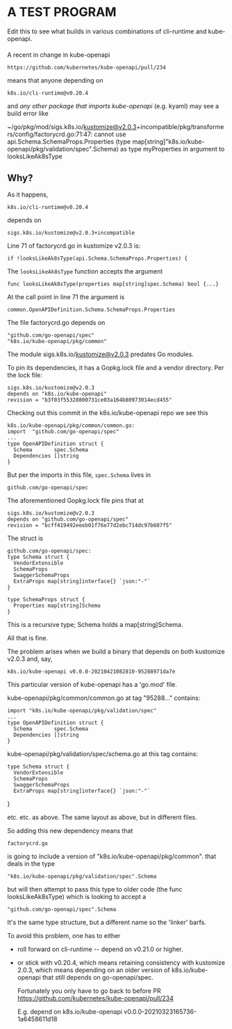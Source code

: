 # A TEST PROGRAM

Edit this to see what builds in various combinations of cli-runtime
and kube-openapi.

####

A recent in change in kube-openapi

    https://github.com/kubernetes/kube-openapi/pull/234

means that anyone depending on

    k8s.io/cli-runtime@v0.20.4
   
and _any other package that imports kube-openapi_ (e.g. kyaml)
may see a build error like

   ~/go/pkg/mod/sigs.k8s.io/kustomize@v2.0.3+incompatible/pkg/transformers/config/factorycrd.go:71:47:
   cannot use api.Schema.SchemaProps.Properties (type map[string]"k8s.io/kube-openapi/pkg/validation/spec".Schema)
   as type myProperties in argument to looksLikeAk8sType

## Why?

As it happens,

    k8s.io/cli-runtime@v0.20.4

depends on

    sigs.k8s.io/kustomize@v2.0.3+incompatible

Line 71 of factorycrd.go in kustomize v2.0.3 is:

	if !looksLikeAk8sType(api.Schema.SchemaProps.Properties) {

The `looksLikeAk8sType` function accepts the argument

    func looksLikeAk8sType(properties map[string]spec.Schema) bool {...}

At the call point in line 71 the argument is

    common.OpenAPIDefinition.Schema.SchemaProps.Properties

The file factorycrd.go depends on

    "github.com/go-openapi/spec"
    "k8s.io/kube-openapi/pkg/common"

The module sigs.k8s.io/kustomize@v2.0.3 predates Go modules.

To pin its dependencies, it has a Gopkg.lock file and
a vendor directory.  Per the lock file:

    sigs.k8s.io/kustomize@v2.0.3
    depends on "k8s.io/kube-openapi"
    revision = "b3f03f55328800731ce03a164b80973014ecd455"

Checking out this commit in the k8s.io/kube-openapi repo we see this

    k8s.io/kube-openapi/pkg/common/common.go:
    import  "github.com/go-openapi/spec"
    ...
    type OpenAPIDefinition struct {
      Schema       spec.Schema 
      Dependencies []string
    }

But per the imports in this file, `spec.Schema` lives in

    github.com/go-openapi/spec

The aforementioned Gopkg.lock file pins that at 

    sigs.k8s.io/kustomize@v2.0.3
    depends on "github.com/go-openapi/spec"
    revision = "bcff419492eeeb01f76e77d2ebc714dc97b607f5"

The struct is

    github.com/go-openapi/spec:
    type Schema struct {
      VendorExtensible
      SchemaProps
      SwaggerSchemaProps
      ExtraProps map[string]interface{} `json:"-"`
    }

    type SchemaProps struct {
      Properties map[string]Schema
    }

This is a recursive type; Schema holds a map[string]Schema.

All that is fine.

The problem arises when we build a binary that depends on both
kustomize v2.0.3 and, say, 

    k8s.io/kube-openapi v0.0.0-20210421082810-95288971da7e

This particular version of kube-openapi has a 'go.mod' file.

kube-openapi/pkg/common/common.go at tag "95288..." contains:

    import "k8s.io/kube-openapi/pkg/validation/spec"
    ...
    type OpenAPIDefinition struct {
      Schema       spec.Schema 
      Dependencies []string
    }

kube-openapi/pkg/validation/spec/schema.go at this tag contains:

    type Schema struct {
      VendorExtensible
      SchemaProps
      SwaggerSchemaProps
      ExtraProps map[string]interface{} `json:"-"`
   }

etc. etc. as above.  The same layout as above, but in different files.

So adding this new dependency means that 

    factorycrd.go 

is going to include a version of  "k8s.io/kube-openapi/pkg/common".
that deals in the type

    "k8s.io/kube-openapi/pkg/validation/spec".Schema

but will then attempt to pass this type to older code (the func
looksLikeAk8sType) which is looking to accept a

    "github.com/go-openapi/spec".Schema

It's the same type structure, but a different name so the 'linker' barfs.

To avoid this problem, one has to either

 * roll forward on cli-runtime -- depend on v0.21.0 or higher.
 
 * or stick with v0.20.4, which means retaining consistency
   with kustomize 2.0.3, which means depending on an older version
   of k8s.io/kube-openapi that still depends on go-openapi/spec.
 
   Fortunately you only have to go back to before PR
   https://github.com/kubernetes/kube-openapi/pull/234

   E.g. depend on k8s.io/kube-openapi v0.0.0-20210323165736-1a6458611d18

